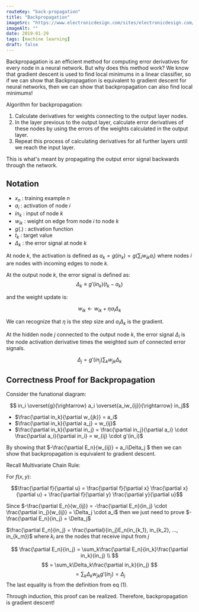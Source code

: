 ```yaml
---
routeKey: "back-propagation"
title: "Backpropagation"
imageSrc: "https://www.electronicdesign.com/sites/electronicdesign.com/files/styles/article_featured_standard/public/0718TR_Promo.jpg?itok=t70vFYFv"
imageAlt: ""
date: 2019-01-29
tags: [machine learning]
draft: false
---
```



Backpropagation is an efficient method for computing error derivatives
for every node in a neural network. But why does this method work? We
know that gradient descent is used to find local minimums in a linear
classifier, so if we can show that Backpropagation is equivalent to gradient descent for neural networks,
then we can show that backpropagation can also find local minimums!

Algorithm for backpropagation:

1. Calculate derivatives for weights connecting to the output layer
   nodes.
2. In the layer previous to the output layer, calculate error derivatives
   of these nodes by using the errors of the weights calculated in the
   output layer.
3. Repeat this process of calculating derivatives for all further layers until we reach the
   input layer.

This is what's meant by propagating the output error signal backwards
through the network.

Notation
---------

- $x_n$ : training example $n$
- $a_i$ : activation of node $i$
- $in_k$ : input of node $k$
- $w_{ik}$ : weight on edge from node $i$ to node $k$
- $g(.)$ : activation function
- $t_k$ : target value
- $\Delta_k$ : the error signal at node $k$

At node $k$, the activation is defined as $a_k = g(in_k) = g(\sum_i{w_{ik}a_i})$
where nodes $i$ are nodes with incoming edges to node $k$.

At the output node $k$, the error signal is defined as:
$$ \Delta_k \equiv g'(in_k)(t_k - a_k) $$

and the weight update is:

$$ w_{ik} \leftarrow w_{ik} + \eta a_i \Delta_k $$

We can recognize that $\eta$ is the step size and $a_i \Delta_k$ is the
gradient.

At the hidden node $j$ connected to the output node $k$, the error
signal $\Delta_i$ is the node activation derivative times the weighted
sum of connected error signals.

$$\Delta_j = g'(in_j)\sum_k{w_{jk}}\Delta_k \tag{1}$$


Correctness Proof for Backpropagation
-------------------------------------

Consider the funational diagram:

$$ in_i \overset{g}{\rightarrow} a_i \overset{a_iw_{ij}}{\rightarrow} in_j$$

- $\frac{\partial in_k}{\partial w_{jk}} = a_i$
- $\frac{\partial in_k}{\partial a_j} = w_{ij}$
- $\frac{\partial in_k}{\partial in_j} = \frac{\partial in_j}{\partial a_i} \cdot \frac{\partial a_i}{\partial in_i} = w_{ij} \cdot g'(in_i)$

By showing that $-\frac{\partial E_n}{w_{ij}} = a_i\Delta_j $ then we
can show that backpropagation is equivalent to gradient descent.

Recall Multivariate Chain Rule:

For $f(x, y)$:

$$\frac{\partial f}{\partial u} = \frac{\partial f}{\partial x} \frac{\partial x}{\partial u} + \frac{\partial f}{\partial y} \frac{\partial y}{\partial u}$$

Since $-\frac{\partial E_n}{w_{ij}} = -\frac{\partial E_n}{in_j} \cdot \frac{\partial in_j}{w_{ij}} = \Delta_j \cdot a_i$ then we just need to prove $-\frac{\partial E_n}{in_j} = \Delta_j$

$\frac{\partial E_n}{in_j} = \frac{\partial}{in_j}E_n(in_{k_1}, in_{k_2}, ..., in_{k_m})$
where $k_i$ are the nodes that receive input from $j$

$$
\frac{\partial E_n}{in_j} = \sum_k\frac{\partial E_n}{in_k}\frac{\partial in_k}{in_j} \\
$$
$$
= \sum_k\Delta_k\frac{\partial in_k}{in_j}
$$
$$
= \sum_k\Delta_kw_{jk}g'(in_j) = \Delta_j
$$
The last equality is from the definition from eq (1).

Through induction, this proof can be realized.
Therefore, backpropagation is gradient descent!





